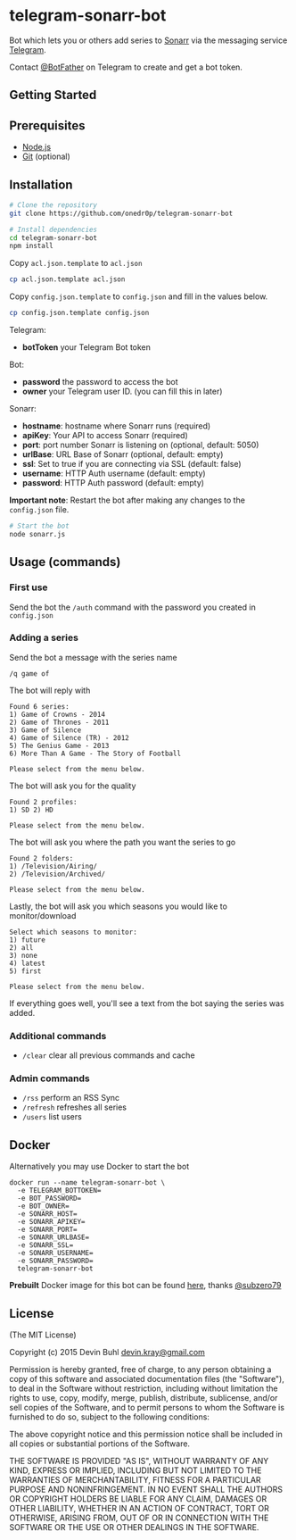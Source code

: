 # telegram-sonarr-bot

Bot which lets you or others add series to [Sonarr](https://sonarr.tv/) via the messaging service [Telegram](https://telegram.org/).

Contact [@BotFather](http://telegram.me/BotFather) on Telegram to create and get a bot token.

Getting Started
---------------

## Prerequisites
- [Node.js](http://nodejs.org)
- [Git](https://git-scm.com/downloads) (optional)

## Installation

```bash
# Clone the repository
git clone https://github.com/onedr0p/telegram-sonarr-bot
```

```bash
# Install dependencies
cd telegram-sonarr-bot
npm install
```

Copy `acl.json.template` to `acl.json`
```bash
cp acl.json.template acl.json
```

Copy `config.json.template` to `config.json` and fill in the values below.
```bash
cp config.json.template config.json
```

Telegram:
- **botToken** your Telegram Bot token

Bot:
- **password** the password to access the bot
- **owner** your Telegram user ID. (you can fill this in later)

Sonarr:
- **hostname**: hostname where Sonarr runs (required)
- **apiKey**: Your API to access Sonarr (required)
- **port**: port number Sonarr is listening on (optional, default: 5050)
- **urlBase**: URL Base of Sonarr (optional, default: empty)
- **ssl**: Set to true if you are connecting via SSL (default: false)
- **username**: HTTP Auth username (default: empty)
- **password**: HTTP Auth password (default: empty)

**Important note**: Restart the bot after making any changes to the `config.json` file.

```bash
# Start the bot
node sonarr.js
```

## Usage (commands)

### First use
Send the bot the `/auth` command with the password you created in `config.json`

### Adding a series

Send the bot a message with the series name

`/q game of`

The bot will reply with

```
Found 6 series:
1) Game of Crowns - 2014
2) Game of Thrones - 2011
3) Game of Silence
4) Game of Silence (TR) - 2012
5) The Genius Game - 2013
6) More Than A Game - The Story of Football

Please select from the menu below.
```

The bot will ask you for the quality

```
Found 2 profiles:
1) SD 2) HD

Please select from the menu below.
```

The bot will ask you where the path you want the series to go

```
Found 2 folders:
1) /Television/Airing/
2) /Television/Archived/

Please select from the menu below.
```

Lastly, the bot will ask you which seasons you would like to monitor/download

```
Select which seasons to monitor:
1) future
2) all
3) none
4) latest
5) first

Please select from the menu below.
```

If everything goes well, you'll see a text from the bot saying the series was added.

### Additional commands
* `/clear` clear all previous commands and cache

### Admin commands
* `/rss` perform an RSS Sync
* `/refresh` refreshes all series
* `/users` list users

## Docker
Alternatively you may use Docker to start the bot
```
docker run --name telegram-sonarr-bot \
  -e TELEGRAM_BOTTOKEN=
  -e BOT_PASSWORD=
  -e BOT_OWNER=
  -e SONARR_HOST=
  -e SONARR_APIKEY=
  -e SONARR_PORT=
  -e SONARR_URLBASE=
  -e SONARR_SSL=
  -e SONARR_USERNAME=
  -e SONARR_PASSWORD=
  telegram-sonarr-bot
```

**Prebuilt** Docker image for this bot can be found [here](https://hub.docker.com/r/subzero79/docker-telegram-sonarr-bot), thanks [@subzero79](https://github.com/subzero79)

## License
(The MIT License)

Copyright (c) 2015 Devin Buhl <devin.kray@gmail.com>

Permission is hereby granted, free of charge, to any person obtaining
a copy of this software and associated documentation files (the
"Software"), to deal in the Software without restriction, including
without limitation the rights to use, copy, modify, merge, publish,
distribute, sublicense, and/or sell copies of the Software, and to
permit persons to whom the Software is furnished to do so, subject to
the following conditions:

The above copyright notice and this permission notice shall be
included in all copies or substantial portions of the Software.

THE SOFTWARE IS PROVIDED "AS IS", WITHOUT WARRANTY OF ANY KIND,
EXPRESS OR IMPLIED, INCLUDING BUT NOT LIMITED TO THE WARRANTIES OF
MERCHANTABILITY, FITNESS FOR A PARTICULAR PURPOSE AND
NONINFRINGEMENT. IN NO EVENT SHALL THE AUTHORS OR COPYRIGHT HOLDERS BE
LIABLE FOR ANY CLAIM, DAMAGES OR OTHER LIABILITY, WHETHER IN AN ACTION
OF CONTRACT, TORT OR OTHERWISE, ARISING FROM, OUT OF OR IN CONNECTION
WITH THE SOFTWARE OR THE USE OR OTHER DEALINGS IN THE SOFTWARE.
